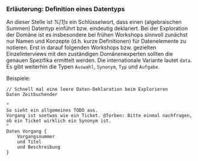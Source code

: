 ### Erläuterung: Definition eines Datentyps

An dieser Stelle ist _%[1]s_ ein Schlüsselwort, dass einen (algebraischen Summen) Datentyp einführt bzw. eindeutig deklariert.
Bei der Exploration der Domäne ist es insbesondere bei frühen Workshops sinnvoll zunächst nur Namen und Konzepte (d.h. kurze Definitionen) für Datenelemente zu notieren.
Erst in darauf folgenden Workshops bzw. gezielten Einzelinterviews mit den zuständigen Domänenexperten sollten die genauen Spezifika ermittelt werden.
Die internationale Variante lautet `data`.
Es gibt weiterhin die Typen `Auswahl`, `Synonym`, `Typ` und `Aufgabe`.

Beispiele:

```ddd
// Schnell mal eine leere Daten-Deklaration beim Explorieren
Daten Zeitbuchender 

"
So sieht ein allgemeines TODO aus.
Vorgang ist soetwas wie ein Ticket. @Torben: Bitte einmal nachfragen, ob ein Ticket wirklich ein Synonym ist.
"
Daten Vorgang {
    Vorgangsnummer
    und Titel
    und Beschreibung
}

```